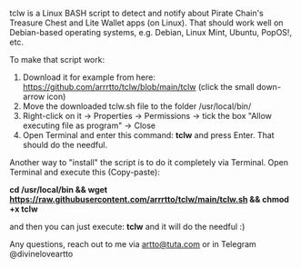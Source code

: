 tclw is a Linux BASH script to detect and notify about Pirate Chain's Treasure Chest and Lite Wallet apps (on Linux). That should work well on Debian-based operating systems, e.g. Debian, Linux Mint, Ubuntu, PopOS!, etc.

To make that script work:
1. Download it for example from here: https://github.com/arrrtto/tclw/blob/main/tclw
(click the small down-arrow icon)
3. Move the downloaded tclw.sh file to the folder /usr/local/bin/
4. Right-click on it -> Properties -> Permissions -> tick the box "Allow executing file as program" -> Close
5. Open Terminal and enter this command: **tclw**
and press Enter. That should do the needful.


Another way to "install" the script is to do it completely via Terminal.
Open Terminal and execute this (Copy-paste):

**cd /usr/local/bin && wget https://raw.githubusercontent.com/arrrtto/tclw/main/tclw.sh && chmod +x tclw**

and then you can just execute: **tclw**
and it will do the needful :)

Any questions, reach out to me via artto@tuta.com or in Telegram @divineloveartto
